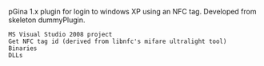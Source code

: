 pGina 1.x plugin for login to windows XP using an NFC tag. Developed from skeleton dummyPlugin.

```
MS Visual Studio 2008 project
Get NFC tag id (derived from libnfc's mifare ultralight tool)
Binaries
DLLs
```